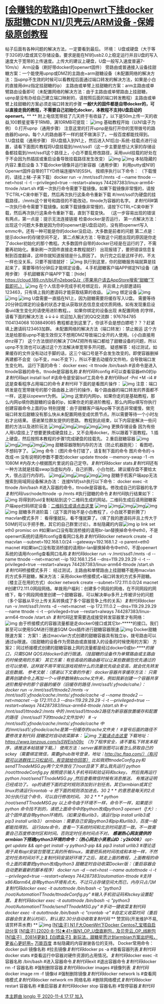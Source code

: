 # [**[会赚钱的软路由]Openwrt下挂docker版甜糖CDN N1/贝壳云/ARM设备 -保姆级原创教程**](https://www.right.com.cn/forum/thread-4048219-1-1.html)

 

帖子后面有各种问题的解决方法，一定要看到最后。 环境： U盘或硬盘（大于等于32G的U盘或其它存储设备。要求是能在N1的usb2.0上稳定运行并且U盘的写入速度大于宽带的上传速度。上传大的建议上硬盘，U盘一般写入速度普遍7-10m/s） Arm设备（刷好带docker的openwrt固件） 旁路由或普通接入设备挂甜糖方案：一个能使用upnp或DMZ的主路由+arm甜糖设备（未配置网络的解决方法：当upnp不生效的时候可以看教程后面通过端口转发的解决方法，如果是小白的直接用dmz指定挂甜糖的ip） 主路由或单臂上挂甜糖的方案：arm主路由或单臂路由设备即可（未配置网络的解决方法：由于主路由或单臂路由上挂甜糖，upnp是没有办给自己建立端口映射的，请按照后面的端口转发教程）主路由或单臂上挂甜糖的方案必须走端口转发的步骤  **一般f大的固件都是自带docker的，可以直接走我的教程，不需要自己初始化docker，本教程不支持U盘启动的openwrt。**** ** 附上电信宽带挂了几天终于有收益了，以下是50m上传一天的收益,100颗星星等于1RMB，满10RMB可提现： ![img](甜糖-imgs/084649dg8c1n5djldlro1p.png) 基础教程开始（以N1盒子为例）  0.打开upnp（通用步骤） 注意这里的打开upnp是指打开你的宽带拨号的路由器的upnp。每个人的路由器不一样的就不做演示了。一般百度都能找得到。  1.U盘挂载（通用步骤）  将U盘插入到N1上，然后进入N1后台-系统-挂载点进行设置，请看下面图片教程将U盘挂载到/mnt/ssd1（这一步主要是想让大家的存储设备都挂载到/mnt/ssd1这个路径上，小白不要乱修改路径，采用uuid挂载的好处在于不会因为热插拔或重启设备导致挂载路径发生改变） ![img](甜糖-imgs/115141s5x95vr66wyk1rly.png) ![img](甜糖-imgs/223046clj1njjpduxafuyd.png)  本帖隐藏的内容2.重启设备    3.下载docker镜像并运行新容器（通用步骤） 利用putty或N1的Openwrt固件自带的TTYD终端连接N1的SSH。 按顺序执行以下命令：    （下载慢的，请挂上梯-子来下载）docker run -v /mnt/ssd1:/mnts -d --name ttnode --net=host -i -t --privileged=true --restart=always 744287383/linux-arm64-ttnode /start.sh        #第一次执行命令需要下载镜像。如果下载镜像非常慢的，请按下CTRL+C来中断下载，然后再次执行这条命令重新下载  #/mnt/ssd1为硬盘的挂载路径，:/mnts这个冒号和路径的不能改动，ttnode为容器的名字。                                            *复制代码*#第一次执行命令需要下载镜像。如果下载镜像非常慢的，请按下CTRL+C来中断下载，然后再次执行这条命令重新下载，直到下载变快。 （这一步容易出现的错误有两点，第一点是：提示无法连接链接 检查docker是否运行， 第一点解决方法：出现这个问题大多数是因为你的openwrt是U盘启动的，没有把openwrt写入emmc中。还有一种可能是你的docker没启动，大多数是前者的问题 第二点是：提示docker的存储空间不足， 第二点解决方法：导致这个问题出现的原因是你走了docker初始化的那个教程。大多数固件自带的docker已经是在运行的了，不需要再初始化。重新刷一次固件直接走本教程就好） 出现报错了，要把错误信息复制到百度翻译，这样你就知道报错是什么原因了。  执行完之后是这样子的，不太一样也没关系，只要不报错就好： ![img](甜糖-imgs/031112st7tqiu3a7shrz8t.png)  执行到这里，你的甜糖服务端就算是挂起来了，需要等待5分钟后才能绑定设备。   4.手机甜糖客户端APP绑定N1设备（通用步骤） 手机甜糖客户端APP下载：[hide] https://cloud.189.cn/t/bUFn2ebqeQJz（苹果用户请去AppStore搜索“甜糖”下载即可。）  ![img](甜糖-imgs/184950lzze85u0xpz50wu6.jpg) 在个人信息中完成手机号绑定后，并且填上内部邀请码123463，只有填上我的邀请码才能获取结算的收益。 ![img](甜糖-imgs/185829us068q1q8s8wzkfq.jpg) 绑定设备  ![img](甜糖-imgs/185105s86iz1m08j50sx0i.jpg) ![img](甜糖-imgs/185131ttnq68ujj60k8j28.jpg) ![img](甜糖-imgs/185216t0brgzsgrv0de019.jpg)  U盘需要一直插在N1上，因为甜糖需要将缓存写入U盘。 需要等待20分钟后绑定的设备的状态才能从获取状态信息变成优质网络。如有发现重启设备uid发生变化的请使用进阶教程。。 如果你绑定的设备出现 未配置网络 的字样，请看下面的解决方法 ↓↓↓↓ 欢迎加入我们的QQ交流群：976784785 1104134068 1038849085 教程都走到这里了，你该不会是想白嫖吧？？？赶紧填上邀请码123463加群。 未配置网络的解决方法（端口转发）：禁止搬运 这个方法是给那些upnp不能生效但又不想用DMZ导致端口全开的人使用。（小白直接用dmz得了） 这个方法很好的解决了DMZ把所有端口都给了甜糖设备的问题，所以upnp不生效也可以通过这个方法解决单宽带多开问题。 疑惑解答：经过测试，如果缓存的文件没有动过手脚的话，这三个端口号是不会发生改变的。即使容器删掉再建都不会变（ip不变，mac不变下），所以不要去动缓存文件哟，会导致端口发生变化哟。 运行下面的命令： docker exec -it ttnode /bin/bash                                        #该命令是进入ttnode容器的命令。ttnode是容器名称*复制代码*ifconfig                                                       #可以查看容器eth0的ip*复制代码*apt install lsof                                          #该命令是安装lsof工具命令*复制代码*lsof -Pnl +M -i4                                          #这是查看程序占用端口的命令*复制代码*  下面的是看图片操作：   ![img](甜糖-imgs/164455lxxeh50io53xue5x.png)   注意：端口转发是在宽带拨号的那个路由器上进行的操作，每个路由器的端口转发的界面都不一样，这是以opewnrt为例。  ![img](甜糖-imgs/165441sydjdoolx8q9l1o9.png)  这里的内网ip，如果你走的是基础教程，那么内网ip填你跑甜糖的设备的ip，如果你走的是进阶教程，那么内网ip填写你执行创建容器命令上面的ip 特别提醒：由于甜糖客户端App等下状态非常缓慢，做完端口转发后甜糖没有那么快从未配置网络变成优质节点。所以需要等待一个小时左右才出结果。 感谢某位群友提供的思路。    教程到此结束，以下内容是解决一些问题的方法以及进阶玩法 ![img](甜糖-imgs/5.gif)![img](https://www.right.com.cn/forum/static/image/hrline/5.gif)![img](https://www.right.com.cn/forum/static/image/hrline/5.gif)![img](https://www.right.com.cn/forum/static/image/hrline/5.gif)![img](https://www.right.com.cn/forum/static/image/hrline/5.gif) 更换存储设备 因为有些人用U盘挂上了想要更换成硬盘挂上，又不会用docker。所以跟着下面教程。  1.插上硬盘，然后按照本教程的步骤1完成硬盘的挂载先。 2.重启甜糖容器 ![img](https://www.right.com.cn/forum/static/image/hrline/5.gif)![img](https://www.right.com.cn/forum/static/image/hrline/5.gif)![img](https://www.right.com.cn/forum/static/image/hrline/5.gif)![img](https://www.right.com.cn/forum/static/image/hrline/5.gif)![img](https://www.right.com.cn/forum/static/image/hrline/5.gif) 甜糖容器限制内存的方法（防止机器跑死）： 看图吧，不想码字了。 ![img](甜糖-imgs/114326ok3xc48ss38ix4cs.png) 命令：(图片命令打错了，请复制下面的命令 图片命令的-s 改成-m 没有说明的参数不要改)docker update ttnode --memory-swap -1 -m 1080M                                                           #内存大小根据图片里说的自己定夺。*复制代码*docker stats*复制代码*还有一种方法就是挂载swap当虚拟内存，自己折腾，小白勿扰。建议缓存盘不要给太大，很占运行内存的。  ![img](https://www.right.com.cn/forum/static/image/hrline/5.gif)![img](https://www.right.com.cn/forum/static/image/hrline/5.gif)![img](https://www.right.com.cn/forum/static/image/hrline/5.gif)![img](https://www.right.com.cn/forum/static/image/hrline/5.gif)![img](https://www.right.com.cn/forum/static/image/hrline/5.gif) 甜糖手机客户端app无法搜索到局域网设备解决办法： 连接N1的ssh执行以下命令： docker exec -it ttnode /bin/bash                                #进入容器的命令，ttnode是容器名。修改成自己的容器的名字*复制代码*/usr/node/ttnode -p /mnts                                      #执行甜糖的命令*复制代码*执行结果如下： ![img](甜糖-imgs/130331wpoidxzrpr2g6i9n.png)  将得到的uid复制粘贴到这个二维码生成的网站，二维码生成后请用甜糖客户端app扫码绑定设备：[二维码生成请点击这里](http://2v.dedecms.com/)  ![img](甜糖-imgs/130346p5v0it070fe4fi5g.png)  ![img](https://www.right.com.cn/forum/static/image/hrline/5.gif)![img](https://www.right.com.cn/forum/static/image/hrline/5.gif)![img](https://www.right.com.cn/forum/static/image/hrline/5.gif)![img](https://www.right.com.cn/forum/static/image/hrline/5.gif)![img](https://www.right.com.cn/forum/static/image/hrline/5.gif) 甜糖多开进阶篇：（这下面开始不是小白教程了，小白就不要折腾了） macvlan模式多开： 看得懂就玩，看不懂就算了。（填了我的邀请码并且上传大于50M的可以手把手教，其它的自己群里讨论）。本帖隐藏的内容![img](甜糖-imgs/151158j94dvbmpaxfwb2n1.png)  ip link set eth0 promisc on                                                  #如果lan口没有取消桥接的请用br-lan替换掉命令中eth0，不是openwrt系统的请用ifconfig查看网口名称*复制代码*docker network create -d macvlan --subnet=192.168.1.0/24 --gateway=192.168.1.2 -o parent=eth0 macnet                           #如果lan口没有取消桥接的请用br-lan替换掉命令中eth0，不是openwrt系统的请用ifconfig查看网口名称*复制代码*docker run -v /mnt/ssd1:/mnts -d --name ttnode --net=macnet --ip 192.168.1.254 --dns=119.29.29.29 -i -t --privileged=true --restart=always 744287383/linux-arm64-ttnode /start.sh         *复制代码*桥接模式多开： 经过测试，主路由和单臂路由上挂甜糖不能用macvlan的方式多开甜糖，解决方法：采用docker桥接模式+端口转发的方式多开甜糖。（楼主正在用的方式）docker network create --subnet=172.111.0.0/24 macnet                #创建172.111.0网段网络。单拨用户福利：创建多个网段的网络，在不同网段的网络下，每个网段网络里创建一个甜糖容器，可以解决单ip多开上传被评分的问题（多个容器从平分上传关系转换成了多个容器竞争上传的关系）*复制代码*docker run -v /mnt/ssd1:/mnts -d --net=macnet --ip 172.111.0.2 --dns=119.29.29.29 --name ttnode -i -t --privileged=true --restart=always 744287383/linux-arm64-ttnode /start.sh    *复制代码*这里需要选成接受转发容器里才有网络：  ![img](甜糖-imgs/174244obd72s8sg9bcpc8d.png)  由于桥接模式的容器流量都是走docker0接口或其它br-*****的接口。我们甚至可以使用SQM进行限速SQM Qos插件进行甜糖容器限速.![img](甜糖-imgs/174815jlu0fk5frpkzufmz.png)  Docker甜糖限速方案： 方案1：通过macvlan方式创建的甜糖容器具有独立ip，拨号路由可以通过ip限速。（挂甜糖的设备作为旁路由或直接接入的设备的时候使用的方案） 方案2：同过桥接模式创建的甜糖容器上网的流量都是经过docker0或br-*****的接口，只需SQM QOS对docker0进行限速。（挂甜糖的设备作为单臂路由或主路由的时候使用的方案） 其它方案：有些高级的路由器可以让某些数据包优先通过的也可以使用，这样就不用平常玩游戏视频什么的流量优先级会变高，就会优先转发这些数据。 参考文献：（感谢以下文章的作者）  docker容器共享缓存方法： 只需要再创建命令上再加一个-v得参数映射cache文件夹，例如我新创建一个容器共享进阶教程中的那个容器的缓存（旧缓存的路径 /mnt/ssd1/.yfnode/cahe）： docker run -v /mnt/ssd1/ttnode2:/mnts -v /mnt/ssd1/.yfnode/cache:/mnts/.yfnode/cache -d --name ttnode2 --net=macnet --ip 172.111.0.3 --dns=119.29.29.29 -i -t --privileged=true --restart=always 744287383/linux-arm64-ttnode /start.sh #-v /mnt/ssd1/ttnode2:/mnts  中的 /mnt/ssd1/ttnode2路径为新容器放置缓存和配置的路径（/mnt/ssd1下的ttnode2文件加中） # -v /mnt/ssd1/.yfnode/cache:/mnts/.yfnode/cache 中的/mnt/ssd1/.yfnode/cache是第一份缓存的cache文件夹！ #冒号后面的路径不要修改*复制代码* 甜糖定时自动收菜脚本： ![img](甜糖-imgs/162031ke9m9qzjnxzlnbrm.jpg)   [下载请点击这里](https://wwa.lanzous.com/isSWEish09c)  下载地址：https://wwa.lanzous.com/isSWEish09c （为了程序安全，请不要私下转发本程序，请推送本帖链接下载。） 使用方法：server酱那张图可以看怎么获取自己的sckey（需要绑定微信，需要gihub账号登录，地址：http://sc.ftqq.com/）（有问题可以进群找三只松鼠问，有空就给你回答） 比如我把ttnodeConfig.py和sendTTnodeMSG.py两个文件放在了/root目录下 那么我先运行 python /root/ttnodeConfig.py    按照提示输入手机号码和验证码和sckey。 然后我再运行 python /root/sendTTnodeMSG.py  ,然后查看微信时候有消息推送。 有推送证明已经成功了。  op的请把下面的定时规则添加到计划任务。其它armbian或其它linux的请运行crontab -e 把下面的规则添加进去。30 2 * * *的意思是每天的2点30分执行这个命令，可以自行修改时间。 30 2 * * * python /root/sendTTnodeMSG.py  以上命令由于环境不一样，命令不一样，如果提示python 命令找不到的，请把上面命令中的python改成python3  openwrt（f大）:这个固件是自带python环境的。（如果没有urlib3，请运行pip install urlib3或pip3 install urlib3） armbian：需要自己安装python3和pip和urllib3，百度一般都能找得到。  运行date命令，查看一下系统时间和北京时间是否一致。不一致需要自己百度修改时区和时间。否则定时任务时间点不对。  **感谢热心网友提供的armbian下搭建python3环境的命令：（热心网友小贤恩山ID：**y2k008**）** apt-get update && apt-get install -y python3-pip && pip3 install urllib3    #理论适用于具有apt安装包管理工具的所有linux。需要把系统时间改成和本地一样，不然定时任务时间对不上*复制代码*安装好环境了之后，就走上面的教程，上面教程的命令上面的需要把python改成python3 甜糖定时自动收菜Docker版：（重启容器会自动更新最新的脚本程序） docker run -d --net=host --name autottnode -i -t --privileged=true --restart=always 744287383/automation-ttnode               #支持x86和arm64,自带python环境有点大。不过只占存储空间大而已，内存只占几M*复制代码*docker exec -it autottnode /bin/bash -c "python3 /root/AutomationTTnode/ttnodeConfig.py"                                  #输入手机验证码和sckey设置配置。*复制代码*docker exec -it autottnode /bin/bash -c "python3 /root/AutomationTTnode/sendTTnodeMSG.py"                          #手动一键收菜*复制代码*docker exec -it autottnode /bin/bash -c "crontab -e"                         #自定义收菜时间（重启容器会恢复默认时间）。默认是2.30分自动收取*复制代码* ** 赞赏码(开发维护不易,请赏杯茶水费) ** ![img](甜糖-imgs/001711ne8ropzep4pm5gs8.png)  [[N1盒子\] N1 F大OpenWrt下Docker Centos7_宝塔自启动分享](https://www.right.com.cn/forum/thread-3773137-1-1.html) [[N1盒子\] [2020-8-15]★41+版N1_OP_U盘直刷包，及贝壳云_OP_线刷包](https://www.right.com.cn/forum/thread-981406-1-1.html) [[N1盒子\] 【0814更新】【白嫖盒子】新玩法，甜糖星愿计划armbian方案出炉啦，更省心更好用~](https://www.right.com.cn/forum/thread-4044876-1-1.html) [万能百度](http://www.baidu.com/)   本帖隐藏的内容谢谢各位的支持。   Docker常用命令：docker pull 镜像名称                              #拉去镜像*复制代码*docker ps -a                                     #查看容器列表*复制代码*docker stats                                     #查看运行中容器对硬件资源的占用情况。*复制代码*docker exec -it 容器名称 /bin/bash                #进入容器命令*复制代码*exit                                              #退出容器命令*复制代码*docker rm -f 容器名称                             #强制删除容器*复制代码*docker images                                    #镜像列表 *复制代码*docker image rm -f 镜像id                         #强制删除镜像*复制代码*docker network ls                                #查看网络模式*复制代码*docker network rm 网络名称                      #删除网络模式*复制代码*docker restart 容器名称                            #重启容器*复制代码*docker stop 容器名称                               #暂停容器*复制代码*

[本主题由 longlo 于 2020-11-4 17:17 加入](https://www.right.com.cn/forum/forum.php?mod=misc&action=viewthreadmod&tid=4048219)